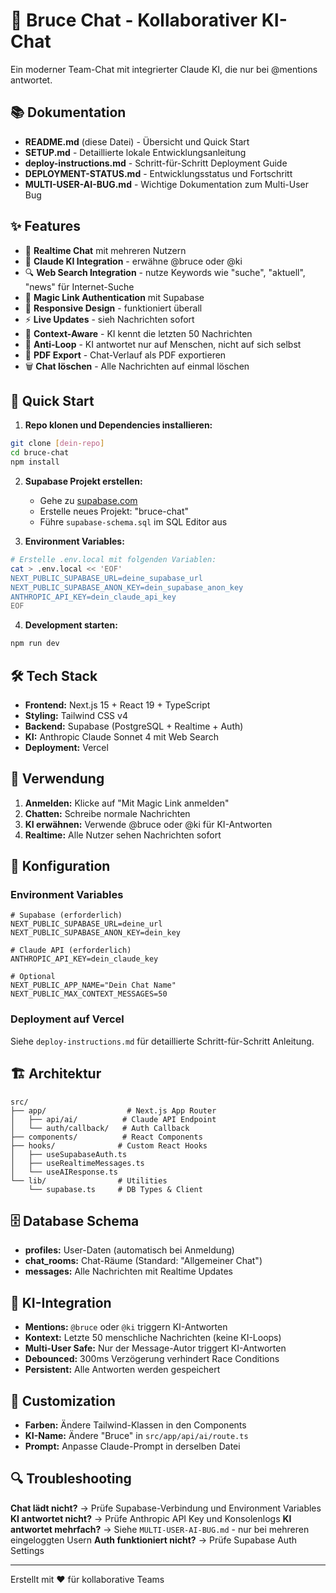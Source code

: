 # 🤖 Bruce Chat - Kollaborativer KI-Chat

Ein moderner Team-Chat mit integrierter Claude KI, die nur bei @mentions antwortet.

## 📚 Dokumentation
- **README.md** (diese Datei) - Übersicht und Quick Start
- **SETUP.md** - Detaillierte lokale Entwicklungsanleitung
- **deploy-instructions.md** - Schritt-für-Schritt Deployment Guide
- **DEPLOYMENT-STATUS.md** - Entwicklungsstatus und Fortschritt
- **MULTI-USER-AI-BUG.md** - Wichtige Dokumentation zum Multi-User Bug

## ✨ Features

- 💬 **Realtime Chat** mit mehreren Nutzern
- 🤖 **Claude KI Integration** - erwähne @bruce oder @ki
- 🔍 **Web Search Integration** - nutze Keywords wie "suche", "aktuell", "news" für Internet-Suche
- 🔐 **Magic Link Authentication** mit Supabase
- 📱 **Responsive Design** - funktioniert überall
- ⚡ **Live Updates** - sieh Nachrichten sofort
- 🎯 **Context-Aware** - KI kennt die letzten 50 Nachrichten
- 🚫 **Anti-Loop** - KI antwortet nur auf Menschen, nicht auf sich selbst
- 📄 **PDF Export** - Chat-Verlauf als PDF exportieren
- 🗑️ **Chat löschen** - Alle Nachrichten auf einmal löschen

## 🚀 Quick Start

1. **Repo klonen und Dependencies installieren:**
```bash
git clone [dein-repo]
cd bruce-chat
npm install
```

2. **Supabase Projekt erstellen:**
   - Gehe zu [supabase.com](https://supabase.com/new)
   - Erstelle neues Projekt: "bruce-chat"
   - Führe `supabase-schema.sql` im SQL Editor aus

3. **Environment Variables:**
```bash
# Erstelle .env.local mit folgenden Variablen:
cat > .env.local << 'EOF'
NEXT_PUBLIC_SUPABASE_URL=deine_supabase_url
NEXT_PUBLIC_SUPABASE_ANON_KEY=dein_supabase_anon_key
ANTHROPIC_API_KEY=dein_claude_api_key
EOF
```

4. **Development starten:**
```bash
npm run dev
```

## 🛠 Tech Stack

- **Frontend:** Next.js 15 + React 19 + TypeScript
- **Styling:** Tailwind CSS v4
- **Backend:** Supabase (PostgreSQL + Realtime + Auth)
- **KI:** Anthropic Claude Sonnet 4 mit Web Search
- **Deployment:** Vercel

## 📝 Verwendung

1. **Anmelden:** Klicke auf "Mit Magic Link anmelden"
2. **Chatten:** Schreibe normale Nachrichten
3. **KI erwähnen:** Verwende @bruce oder @ki für KI-Antworten
4. **Realtime:** Alle Nutzer sehen Nachrichten sofort

## 🔧 Konfiguration

### Environment Variables
```env
# Supabase (erforderlich)
NEXT_PUBLIC_SUPABASE_URL=deine_url
NEXT_PUBLIC_SUPABASE_ANON_KEY=dein_key

# Claude API (erforderlich)
ANTHROPIC_API_KEY=dein_claude_key

# Optional
NEXT_PUBLIC_APP_NAME="Dein Chat Name"
NEXT_PUBLIC_MAX_CONTEXT_MESSAGES=50
```

### Deployment auf Vercel

Siehe `deploy-instructions.md` für detaillierte Schritt-für-Schritt Anleitung.

## 🏗 Architektur

```
src/
├── app/                  # Next.js App Router
│   ├── api/ai/          # Claude API Endpoint
│   └── auth/callback/   # Auth Callback
├── components/          # React Components
├── hooks/              # Custom React Hooks
│   ├── useSupabaseAuth.ts
│   ├── useRealtimeMessages.ts
│   └── useAIResponse.ts
└── lib/                # Utilities
    └── supabase.ts     # DB Types & Client
```

## 🗄 Database Schema

- **profiles:** User-Daten (automatisch bei Anmeldung)
- **chat_rooms:** Chat-Räume (Standard: "Allgemeiner Chat")
- **messages:** Alle Nachrichten mit Realtime Updates

## 🤖 KI-Integration

- **Mentions:** `@bruce` oder `@ki` triggern KI-Antworten
- **Kontext:** Letzte 50 menschliche Nachrichten (keine KI-Loops)
- **Multi-User Safe:** Nur der Message-Autor triggert KI-Antworten
- **Debounced:** 300ms Verzögerung verhindert Race Conditions
- **Persistent:** Alle Antworten werden gespeichert

## 🎨 Customization

- **Farben:** Ändere Tailwind-Klassen in den Components
- **KI-Name:** Ändere "Bruce" in `src/app/api/ai/route.ts`
- **Prompt:** Anpasse Claude-Prompt in derselben Datei

## 🔍 Troubleshooting

**Chat lädt nicht?** → Prüfe Supabase-Verbindung und Environment Variables
**KI antwortet nicht?** → Prüfe Anthropic API Key und Konsolenlogs
**KI antwortet mehrfach?** → Siehe `MULTI-USER-AI-BUG.md` - nur bei mehreren eingeloggten Usern
**Auth funktioniert nicht?** → Prüfe Supabase Auth Settings

---

Erstellt mit ❤️ für kollaborative Teams
